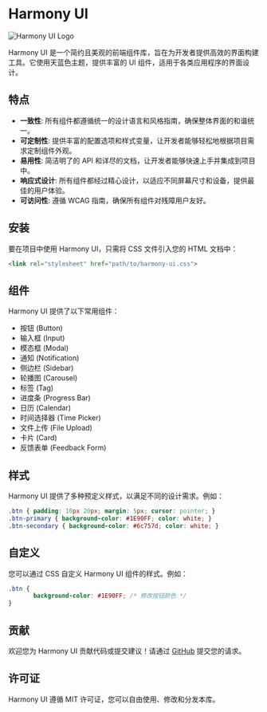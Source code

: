 
# Harmony UI

![Harmony UI Logo](http://ser439414051599.xg.gptapp.ren/Harmony-UI/logo.png)

Harmony UI 是一个简约且美观的前端组件库，旨在为开发者提供高效的界面构建工具。它使用天蓝色主题，提供丰富的 UI 组件，适用于各类应用程序的界面设计。

## 特点

- **一致性**: 所有组件都遵循统一的设计语言和风格指南，确保整体界面的和谐统一。
- **可定制性**: 提供丰富的配置选项和样式变量，让开发者能够轻松地根据项目需求定制组件外观。
- **易用性**: 简洁明了的 API 和详尽的文档，让开发者能够快速上手并集成到项目中。
- **响应式设计**: 所有组件都经过精心设计，以适应不同屏幕尺寸和设备，提供最佳的用户体验。
- **可访问性**: 遵循 WCAG 指南，确保所有组件对残障用户友好。

## 安装

要在项目中使用 Harmony UI，只需将 CSS 文件引入您的 HTML 文档中：

```html
<link rel="stylesheet" href="path/to/harmony-ui.css">
```

## 组件

Harmony UI 提供了以下常用组件：

- 按钮 (Button)
- 输入框 (Input)
- 模态框 (Modal)
- 通知 (Notification)
- 侧边栏 (Sidebar)
- 轮播图 (Carousel)
- 标签 (Tag)
- 进度条 (Progress Bar)
- 日历 (Calendar)
- 时间选择器 (Time Picker)
- 文件上传 (File Upload)
- 卡片 (Card)
- 反馈表单 (Feedback Form)

## 样式

Harmony UI 提供了多种预定义样式，以满足不同的设计需求。例如：

```css
.btn { padding: 10px 20px; margin: 5px; cursor: pointer; }
.btn-primary { background-color: #1E90FF; color: white; }
.btn-secondary { background-color: #6c757d; color: white; }
```

## 自定义

您可以通过 CSS 自定义 Harmony UI 组件的样式。例如：

```css
.btn {
       background-color: #1E90FF; /* 修改按钮颜色 */
}
```

## 贡献

欢迎您为 Harmony UI 贡献代码或提交建议！请通过 [GitHub](#) 提交您的请求。

## 许可证

Harmony UI 遵循 MIT 许可证，您可以自由使用、修改和分发本库。
